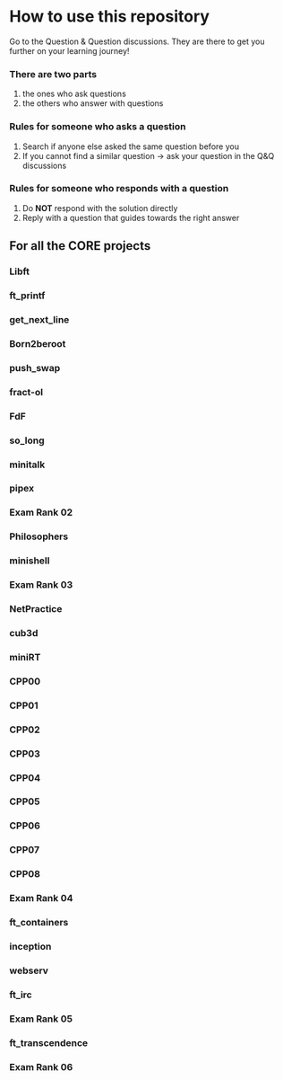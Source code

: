 # How to use this repository
Go to the Question & Question discussions.
They are there to get you further on your learning journey!

### There are two parts
1. the ones who ask questions
2. the others who answer with questions

### Rules for someone who asks a question
1. Search if anyone else asked the same question before you
2. If you cannot find a similar question -> ask your question in the Q&Q discussions

### Rules for someone who responds with a question
1. Do **NOT** respond with the solution directly
2. Reply with a question that guides towards the right answer

## For all the CORE projects
### Libft
### ft_printf
### get_next_line
### Born2beroot
### push_swap
### fract-ol
### FdF
### so_long
### minitalk
### pipex
### Exam Rank 02
### Philosophers
### minishell
### Exam Rank 03
### NetPractice
### cub3d
### miniRT
### CPP00
### CPP01
### CPP02
### CPP03
### CPP04
### CPP05
### CPP06
### CPP07
### CPP08
### Exam Rank 04
### ft_containers
### inception
### webserv
### ft_irc
### Exam Rank 05
### ft_transcendence
### Exam Rank 06
